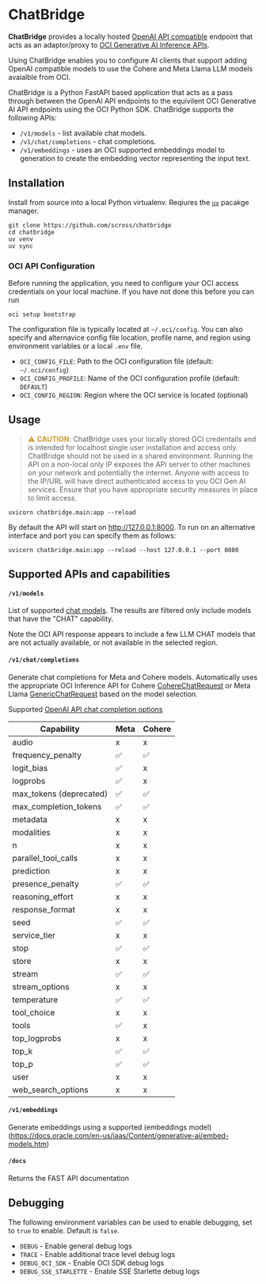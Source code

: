 # ChatBridge

**ChatBridge** provides a locally hosted [OpenAI API compatible](https://platform.openai.com/docs/api-reference/introduction) endpoint that acts as an adaptor/proxy to [OCI Generative AI Inference APIs](https://docs.oracle.com/en-us/iaas/api/#/en/generative-ai-inference/20231130/).

Using ChatBridge enables you to configure AI clients that support adding OpenAI compatible models to use the Cohere and Meta Llama LLM models avaialble from OCI.

ChatBridge is a Python FastAPI based application that acts as a pass through between the OpenAI API endpoints to the equivilent OCI Generative AI API endpoints using the OCI Python SDK. ChatBridge supports the following APIs:

- `/v1/models` - list available chat models.
- `/v1/chat/completions` - chat completions.
- `/v1/embeddings` - uses an OCI supported embeddings model to generation to create the embedding vector representing the input text.

## Installation

Install from source into a local Python virtualenv. Reqiures the [`uv`](https://docs.astral.sh/uv/getting-started/installation/) pacakge manager.

```shell
git clone https://github.com/scross/chatbridge
cd chatbridge
uv venv
uv sync
```

### OCI API Configuration

Before running the application, you need to configure your OCI access credentials on your local machine. If you have not done this before you can run

```shell
oci setup bootstrap
```

 The configuration file is typically located at `~/.oci/config`. You can also specify and alternavice config file location, profile name, and region using environment variables or a local `.env` file.

- `OCI_CONFIG_FILE`: Path to the OCI configuration file (default: `~/.oci/config`)
- `OCI_CONFIG_PROFILE`: Name of the OCI configuration profile (default: `DEFAULT`)
- `OCI_CONFIG_REGION`: Region where the OCI service is located (optional)

## Usage

><font color="#C93">⚠️ **CAUTION**</font>:
> ChatBridge uses your locally stored OCI credentails and is intended for localhost single user installation and access only. ChatBridge should not be used in a shared environment. Running the API on a non-local only IP exposes the API server to other machines on your network and potentially the internet. Anyone with access to the IP/URL will have direct authenticated access to you OCI Gen AI services. Ensure that you have appropriate security measures in place to limit access.

```shell
uvicorn chatbridge.main:app --reload
```

By default the API will start on http://127.0.0.1:8000. To run on an alternative interface and port you can specify them as follows:

```shell
uvicorn chatbridge.main:app --reload --host 127.0.0.1 --port 8080
```

## Supported APIs and capabilities

#### `/v1/models`

List of supported [chat models](https://docs.oracle.com/en-us/iaas/Content/generative-ai/chat-models.htm). The results are filtered only include models that have the "CHAT" capability.

Note the OCI API response appears to include a few LLM CHAT models that are not actually available, or not available in the selected region.



#### `/v1/chat/completions`

Generate chat completions for Meta and Cohere models. Automatically uses the appropriate OCI Inference API for Cohere [CohereChatRequest](https://docs.oracle.com/iaas/api/#/en/generative-ai-inference/latest/datatypes/CohereChatRequest) or Meta Llama [GenericChatRequest](https://docs.oracle.com/iaas/api/#/en/generative-ai-inference/latest/datatypes/GenericChatRequest) based on the model selection.

Supported [OpenAI API chat completion options](https://platform.openai.com/docs/api-reference/chat/create)

| Capability | Meta | Cohere |
| - | - | - |
| audio | x | x |
| frequency_penalty | ✅ | ✅ |
| logit_bias | ✅ | x |
| logprobs | ✅ | x |
| max_tokens (deprecated) | ✅ | ✅ |
| max_completion_tokens | ✅ | ✅ |
| metadata | x | x |
| modalities | x | x |
| n | x | x |
| parallel_tool_calls | x | x |
| prediction | x | x |
| presence_penalty | ✅ | ✅ |
| reasoning_effort | x | x |
| response_format | x | x |
| seed | ✅ | ✅ |
| service_tier | x | x |
| stop | ✅ | ✅ |
| store | x | x |
| stream | ✅ | ✅ |
| stream_options | x | x |
| temperature | ✅ | ✅ |
| tool_choice | x | x |
| tools | ✅ | x |
| top_logprobs | x | x |
| top_k | ✅ | ✅ |
| top_p | ✅ | ✅ |
| user | x | x |
| web_search_options | x | x |

#### `/v1/embeddings`

Generate embeddings using a supported (embeddings model)(https://docs.oracle.com/en-us/iaas/Content/generative-ai/embed-models.htm)

#### `/docs`

Returns the FAST API documentation

## Debugging

The following environment variables can be used to enable debugging, set to `true` to enable. Default is `false`.

- `DEBUG` - Enable general debug logs
- `TRACE` - Enable additional trace level debug logs
- `DEBUG_OCI_SDK` - Enable OCI SDK debug logs
- `DEBUG_SSE_STARLETTE` - Enable SSE Starlette debug logs
